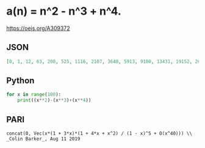 # a\(n\) \= n^2 \- n^3 \+ n^4\.
https://oeis.org/A309372
## JSON
```JSON
[0, 1, 12, 63, 208, 525, 1116, 2107, 3648, 5913, 9100, 13431, 19152, 26533, 35868, 47475, 61696, 78897, 99468, 123823, 152400, 185661, 224092, 268203, 318528, 375625, 440076, 512487, 593488, 683733, 783900, 894691, 1016832, 1151073, 1298188, 1458975, 1634256, 1824877, 2031708, 2255643, 2497600]
```
## Python
```Python
for x in range(100):
    print((x**2)-(x**3)+(x**4))
```
## PARI
```PARI
concat(0, Vec(x*(1 + 3*x)*(1 + 4*x + x^2) / (1 - x)^5 + O(x^40))) \\ _Colin Barker_, Aug 11 2019
```
